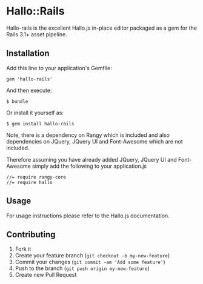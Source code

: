# Hallo::Rails

Hallo-rails is the excellent Hallo.js in-place editor packaged as a gem for the Rails 3.1+ asset pipeline.

## Installation

Add this line to your application's Gemfile:

    gem 'hallo-rails'

And then execute:

    $ bundle

Or install it yourself as:

    $ gem install hallo-rails

Note, there is a dependency on Rangy which is included and also dependencies on JQuery, JQuery UI and Font-Awesome which are not included.

Therefore assuming you have already added JQuery, JQuery UI and Font-Awesome simply add the following to your application.js

    //= require rangy-core
    //= require hallo

## Usage

For usage instructions please refer to the Hallo.js documentation.

## Contributing

1. Fork it
2. Create your feature branch (`git checkout -b my-new-feature`)
3. Commit your changes (`git commit -am 'Add some feature'`)
4. Push to the branch (`git push origin my-new-feature`)
5. Create new Pull Request
